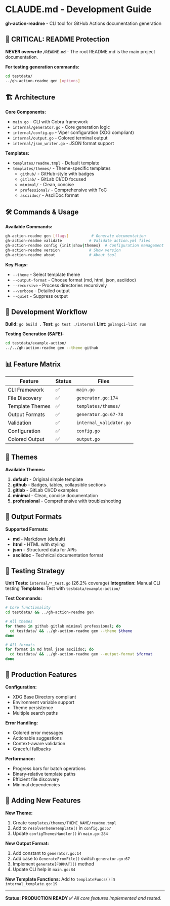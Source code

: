 # CLAUDE.md - Development Guide

**gh-action-readme** - CLI tool for GitHub Actions documentation generation

## 🚨 CRITICAL: README Protection

**NEVER overwrite `/README.md`** - The root README.md is the main project documentation.

**For testing generation commands:**
```bash
cd testdata/
../gh-action-readme gen [options]
```

## 🏗️ Architecture

**Core Components:**
- `main.go` - CLI with Cobra framework
- `internal/generator.go` - Core generation logic
- `internal/config.go` - Viper configuration (XDG compliant)
- `internal/output.go` - Colored terminal output
- `internal/json_writer.go` - JSON format support

**Templates:**
- `templates/readme.tmpl` - Default template
- `templates/themes/` - Theme-specific templates
  - `github/` - GitHub-style with badges
  - `gitlab/` - GitLab CI/CD focused
  - `minimal/` - Clean, concise
  - `professional/` - Comprehensive with ToC
  - `asciidoc/` - AsciiDoc format

## 🛠️ Commands & Usage

**Available Commands:**
```bash
gh-action-readme gen [flags]          # Generate documentation
gh-action-readme validate            # Validate action.yml files
gh-action-readme config {init|show|themes}  # Configuration management
gh-action-readme version             # Show version
gh-action-readme about               # About tool
```

**Key Flags:**
- `--theme` - Select template theme
- `--output-format` - Choose format (md, html, json, asciidoc)
- `--recursive` - Process directories recursively
- `--verbose` - Detailed output
- `--quiet` - Suppress output

## 🔧 Development Workflow

**Build:** `go build .`
**Test:** `go test ./internal`
**Lint:** `golangci-lint run`

**Testing Generation (SAFE):**
```bash
cd testdata/example-action/
../../gh-action-readme gen --theme github
```

## 📊 Feature Matrix

| Feature | Status | Files |
|---------|--------|-------|
| CLI Framework | ✅ | `main.go` |
| File Discovery | ✅ | `generator.go:174` |
| Template Themes | ✅ | `templates/themes/` |
| Output Formats | ✅ | `generator.go:67-78` |
| Validation | ✅ | `internal_validator.go` |
| Configuration | ✅ | `config.go` |
| Colored Output | ✅ | `output.go` |

## 🎨 Themes

**Available Themes:**
1. **default** - Original simple template
2. **github** - Badges, tables, collapsible sections
3. **gitlab** - GitLab CI/CD examples
4. **minimal** - Clean, concise documentation
5. **professional** - Comprehensive with troubleshooting

## 📄 Output Formats

**Supported Formats:**
- **md** - Markdown (default)
- **html** - HTML with styling
- **json** - Structured data for APIs
- **asciidoc** - Technical documentation format

## 🧪 Testing Strategy

**Unit Tests:** `internal/*_test.go` (26.2% coverage)
**Integration:** Manual CLI testing
**Templates:** Test with `testdata/example-action/`

**Test Commands:**
```bash
# Core functionality
cd testdata/ && ../gh-action-readme gen

# All themes
for theme in github gitlab minimal professional; do
  cd testdata/ && ../gh-action-readme gen --theme $theme
done

# All formats
for format in md html json asciidoc; do
  cd testdata/ && ../gh-action-readme gen --output-format $format
done
```

## 🚀 Production Features

**Configuration:**
- XDG Base Directory compliant
- Environment variable support
- Theme persistence
- Multiple search paths

**Error Handling:**
- Colored error messages
- Actionable suggestions
- Context-aware validation
- Graceful fallbacks

**Performance:**
- Progress bars for batch operations
- Binary-relative template paths
- Efficient file discovery
- Minimal dependencies

## 🔄 Adding New Features

**New Theme:**
1. Create `templates/themes/THEME_NAME/readme.tmpl`
2. Add to `resolveThemeTemplate()` in `config.go:67`
3. Update `configThemesHandler()` in `main.go:284`

**New Output Format:**
1. Add constant to `generator.go:14`
2. Add case to `GenerateFromFile()` switch `generator.go:67`
3. Implement `generate[FORMAT]()` method
4. Update CLI help in `main.go:84`

**New Template Functions:**
Add to `templateFuncs()` in `internal_template.go:19`

---

**Status: PRODUCTION READY ✅**
*All core features implemented and tested.*


